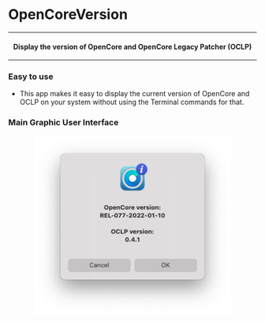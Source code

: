 # OpenCoreVersion

---

<h4 align="center">Display the version of OpenCore and OpenCore Legacy Patcher (OCLP)</h4>

---

### Easy to use

- This app makes it easy to display the current version of OpenCore and OCLP on your system without using the Terminal commands for that.

### Main Graphic User Interface

<p align="center"><img width="400" alt="OpenCoreVersion.app_GUI" src="https://github.com/alphascorp/OpenCoreVersion/blob/main/Screenshots/Main%20GUI.png"></p>

